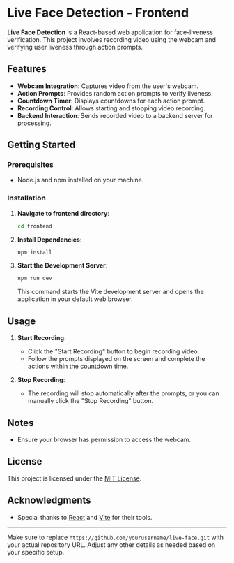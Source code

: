 # Live Face Detection - Frontend

**Live Face Detection** is a React-based web application for face-liveness verification. This project involves recording video using the webcam and verifying user liveness through action prompts.

## Features

- **Webcam Integration**: Captures video from the user's webcam.
- **Action Prompts**: Provides random action prompts to verify liveness.
- **Countdown Timer**: Displays countdowns for each action prompt.
- **Recording Control**: Allows starting and stopping video recording.
- **Backend Interaction**: Sends recorded video to a backend server for processing.

## Getting Started

### Prerequisites

- Node.js and npm installed on your machine.

### Installation

1. **Navigate to frontend directory**:

   ```bash
   cd frontend
   ```

2. **Install Dependencies**:

   ```bash
   npm install
   ```

3. **Start the Development Server**:

   ```bash
   npm run dev
   ```

   This command starts the Vite development server and opens the application in your default web browser.

## Usage

1. **Start Recording**:
   - Click the "Start Recording" button to begin recording video. 
   - Follow the prompts displayed on the screen and complete the actions within the countdown time.

2. **Stop Recording**:
   - The recording will stop automatically after the prompts, or you can manually click the "Stop Recording" button.

## Notes

- Ensure your browser has permission to access the webcam.

## License

This project is licensed under the [MIT License](LICENSE).

## Acknowledgments

- Special thanks to [React](https://reactjs.org/) and [Vite](https://vitejs.dev/) for their tools.

---

Make sure to replace `https://github.com/yourusername/live-face.git` with your actual repository URL. Adjust any other details as needed based on your specific setup.
